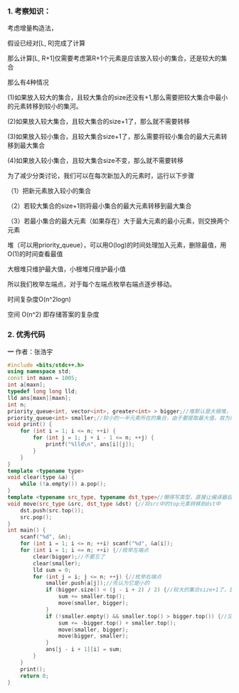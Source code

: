 
### 1. 考察知识：

考虑增量构造法，

假设已经对[L, R]完成了计算

那么计算[L, R+1]仅需要考虑第R+1个元素是应该放入较小的集合，还是较大的集合

那么有4种情况

(1)如果放入较大的集合，且较大集合的size还没有+1,那么需要把较大集合中最小的元素转移到较小的集河。

(2)如果放入较大集合，且较大集合的size+1了，那么就不需要转移

(3)如果放入较小集合，且较大集合size+1了，那么需要将较小集合的最大元素转移到最大集合

(4)如果放入较小集合，且较大集合size不变，那么就不需要转移

为了减少分类讨论，我们可以在每次新加入的元素时，运行以下步骤

（1）把新元素放入较小的集合

（2）若较大集合的size+1则将最小集合的最大元素转移到最大集合

（3）若最小集合的最大元素（如果存在）大于最大元素的最小元素，则交换两个元素

堆（可以用priority_queue），可以用O(log)的时间处理加入元素，删除最值，用O(1)的时间查看最值

大根堆只维护最大值，小根堆只维护最小值

所以我们枚举左端点，对于每个左端点枚举右端点逐步移动。

时间复杂度O(n^2logn)

空间 O(n^2) 即存储答案的复杂度

### 2. 优秀代码
**一**
作者：张浩宇


```c++
#include <bits/stdc++.h>
using namespace std;
const int maxn = 1005;
int a[maxn];
typedef long long lld;
lld ans[maxn][maxn];
int n;
priority_queue<int, vector<int>, greater<int> > bigger;//堆默认是大根堆，其用小于运算判断，你将小于改成大于，那么大根堆就变成了小根堆
priority_queue<int> smaller;//较小的一半元素所在的集合，由于要提取最大值，故为默认的大根堆
void print() {
	for (int i = 1; i <= n; ++i) {
		for (int j = 1; j + i - 1 <= n; ++j) {
			printf("%lld\n", ans[i][j]);
		}
	}
}
template <typename type>
void clear(type &a) {
	while (!a.empty()) a.pop();
}
template <typename src_type, typename dst_type>//懒得写类型，直接让编译器自动识别
void move(src_type &src, dst_type &dst) {//将src中的top元素转移到dst中
	dst.push(src.top());
	src.pop();
}
int main() {
	scanf("%d", &n);
	for (int i = 1; i <= n; ++i) scanf("%d", &a[i]);
	for (int i = 1; i <= n; ++i) {//枚举左端点
		clear(bigger);//不要忘了
		clear(smaller);
		lld sum = 0;
		for (int j = i; j <= n; ++j) {//枚举右端点
			smaller.push(a[j]);//先认为它是小的
			if (bigger.size() < (j - i + 2) / 2) {//较大的集合size+1了，扩充较大的堆
				sum += smaller.top();
				move(smaller, bigger);
			}
			if (!smaller.empty() && smaller.top() > bigger.top()) {//交换两个堆中的最值，其实就是新加入的元素将bigger集合中最小的顶替掉了
				sum += -bigger.top() + smaller.top();
				move(smaller, bigger);
				move(bigger, smaller);
			}
			ans[j - i + 1][i] = sum;
		}
	}
	print();
	return 0;
}


```
